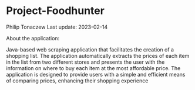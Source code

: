 # Project-Foodhunter
Philip Tonaczew Last update: 2023-02-14

About the application:

Java-based web scraping application that facilitates the creation of a shopping list. The application automatically extracts the prices of each item in the list from two different stores and presents the user with the information on where to buy each item at the most affordable price. The application is designed to provide users with a simple and efficient means of comparing prices, enhancing their shopping experience
